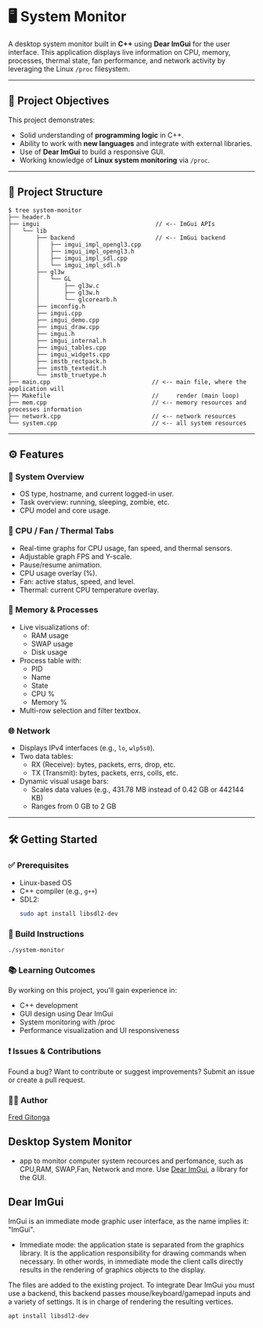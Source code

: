 # 🖥️ System Monitor

A desktop system monitor built in **C++** using **Dear ImGui** for the user interface. This application displays live information on CPU, memory, processes, thermal state, fan performance, and network activity by leveraging the Linux `/proc` filesystem.

---

## 📌 Project Objectives

This project demonstrates:

- Solid understanding of **programming logic** in C++.
- Ability to work with **new languages** and integrate with external libraries.
- Use of **Dear ImGui** to build a responsive GUI.
- Working knowledge of **Linux system monitoring** via `/proc`.

---

## 🧱 Project Structure
```
$ tree system-monitor
├── header.h
├── imgui                                 // <-- ImGui APIs
│   └── lib
│       ├── backend                       // <-- ImGui backend
│       │   ├── imgui_impl_opengl3.cpp
│       │   ├── imgui_impl_opengl3.h
│       │   ├── imgui_impl_sdl.cpp
│       │   └── imgui_impl_sdl.h
│       ├── gl3w
│       │   └── GL
│       │       ├── gl3w.c
│       │       ├── gl3w.h
│       │       └── glcorearb.h
│       ├── imconfig.h
│       ├── imgui.cpp
│       ├── imgui_demo.cpp
│       ├── imgui_draw.cpp
│       ├── imgui.h
│       ├── imgui_internal.h
│       ├── imgui_tables.cpp
│       ├── imgui_widgets.cpp
│       ├── imstb_rectpack.h
│       ├── imstb_textedit.h
│       └── imstb_truetype.h
├── main.cpp                             // <-- main file, where the application will
├── Makefile                             //     render (main loop)
├── mem.cpp                              // <-- memory resources and processes information
├── network.cpp                          // <-- network resources
└── system.cpp                           // <-- all system resources

```


---

## ⚙️ Features

### 🧠 System Overview

- OS type, hostname, and current logged-in user.
- Task overview: running, sleeping, zombie, etc.
- CPU model and core usage.

### 🧮 CPU / Fan / Thermal Tabs

- Real-time graphs for CPU usage, fan speed, and thermal sensors.
- Adjustable graph FPS and Y-scale.
- Pause/resume animation.
- CPU usage overlay (%).
- Fan: active status, speed, and level.
- Thermal: current CPU temperature overlay.

### 🧵 Memory & Processes

- Live visualizations of:
  - RAM usage
  - SWAP usage
  - Disk usage
- Process table with:
  - PID
  - Name
  - State
  - CPU %
  - Memory %
- Multi-row selection and filter textbox.

### 🌐 Network

- Displays IPv4 interfaces (e.g., `lo`, `wlp5s0`).
- Two data tables:
  - RX (Receive): bytes, packets, errs, drop, etc.
  - TX (Transmit): bytes, packets, errs, colls, etc.
- Dynamic visual usage bars:
  - Scales data values (e.g., 431.78 MB instead of 0.42 GB or 442144 KB)
  - Ranges from 0 GB to 2 GB

---

## 🛠️ Getting Started

### ✅ Prerequisites

- Linux-based OS
- C++ compiler (e.g., `g++`)
- SDL2:
  ```bash
  sudo apt install libsdl2-dev

### 🔧 Build Instructions

```make
./system-monitor
```
### 📚 Learning Outcomes

By working on this project, you'll gain experience in:
- C++ development
- GUI design using Dear ImGui
- System monitoring with /proc
- Performance visualization and UI responsiveness

### ❗ Issues & Contributions

Found a bug? Want to contribute or suggest improvements?
Submit an issue or create a pull request.
### 👨‍💻 Author
[Fred Gitonga](https://github.com/fredmunene)


## Desktop System Monitor
- app to monitor computer system recources and perfomance, such as CPU,RAM, SWAP,Fan, Network and more. 
Use [Dear ImGui](https://github.com/ocornut/imgui/wiki#about-the-imgui-paradigm), a library for the GUI.

## Dear ImGui
 ImGui is an immediate mode graphic user interface, as the name implies it: "ImGui". 
 + Immediate mode: the application state is separated from the graphics library. It is the application responsibility for drawing commands when necessary. In other words, in immediate mode the client calls directly results in the rendering of graphics objects to the display.

The files are added to the existing project. To integrate Dear ImGui you must use a backend, this backend passes mouse/keyboard/gamepad inputs and a variety of settings. It is in charge of rendering the resulting vertices. 

```
apt install libsdl2-dev
```

